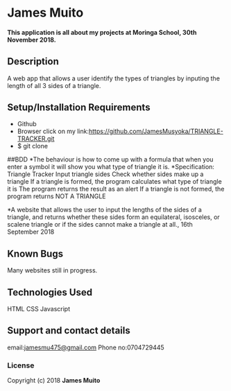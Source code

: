 # James Muito
#### This application is all about my projects at Moringa School, 30th November 2018.
## Description
A web app that allows a user identify the types of triangles by inputing the length of all 3 sides of a triangle.
## Setup/Installation Requirements
* Github
* Browser
click on my link:https://github.com/JamesMusyoka/TRIANGLE-TRACKER.git
* $ git clone

##BDD
*The behaviour is how to come up with a formula that when you enter a symbol it will show you what type of triangle it is.
*Specification: Triangle Tracker Input triangle sides Check whether sides make up a triangle If a triangle is formed, the program calculates what type of triangle it is The program returns the result as an alert If a triangle is not formed, the program returns NOT A TRIANGLE

*A website that allows the user to input the lengths of the sides of a triangle, and returns whether these sides form an equilateral, isosceles, or scalene triangle or if the sides cannot make a triangle at all., 16th September 2018
## Known Bugs
Many websites still in progress.
## Technologies Used
HTML
CSS
Javascript
## Support and contact details
email:jamesmu475@gmail.com
Phone no:0704729445
### License
 Copyright (c) 2018 **James Muito**
